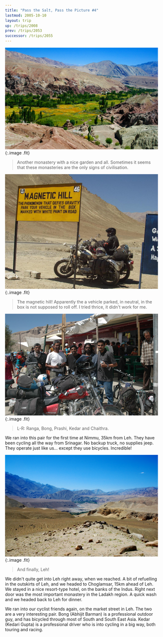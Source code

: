 ```yaml
---
title: "Pass the Salt, Pass the Picture #4"
lastmod: 2005-10-10
layout: trip
up: /trips/2008
prev: /trips/2053
successor: /trips/2055
---
```


![DSC_0301.JPG](/images/photos/DSC_0301.JPG 'DSC_0301.JPG'){:.image .fit}

>  Another monastery with a nice garden and all.             Sometimes it seems that these monasteries are the only signs of             civilisation. 

![P2010119.JPG](/images/photos/P2010119.JPG 'P2010119.JPG'){:.image .fit}

>  The magnetic hill! Apparently the a vehicle             parked, in neutral, in the box is not supposed to roll off. I             tried thrice, it didn't work for me. 

![DSC_0302.JPG](/images/photos/DSC_0302.JPG 'DSC_0302.JPG'){:.image .fit}

>  L-R: Ranga, Bong, Prashi, Kedar and             Chaithra.
  
We ran into this pair for the first time at Nimmu, 35km from             Leh. They have been cycling all the way from Srinagar. No backup             truck, no supplies jeep. They operate just like us... except             they use bicycles. Incredible! 

![DSC_0303.JPG](/images/photos/DSC_0303.JPG 'DSC_0303.JPG'){:.image .fit}

>  And finally, Leh! 

We didn't quite get into Leh right away, when we reached. A             bit of refuelling in the outskirts of Leh, and we headed to             Choglamsar, 15km ahead of Leh. We stayed in a nice resort-type             hotel, on the banks of the Indus. Right next door was the most             important monastery in the Ladakh region. A quick wash and we             headed back to Leh for dinner.

We ran into our cyclist friends again, on the market street in             Leh. The two are a very interesting pair. Bong (Abhijit Barman)             is a professional outdoor guy, and has bicycled through most of             South and South East Asia. Kedar (Kedari Gupta) is a             professional driver who is into cycling in a big way, both             touring and racing.


